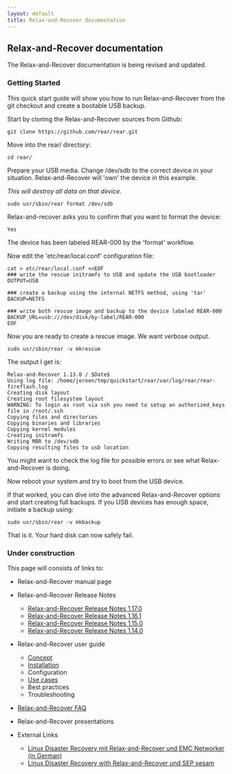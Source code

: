```yaml
---
layout: default
title: Relax-and-Recover documentation
---
```


## Relax-and-Recover documentation
The Relax-and-Recover documentation is being revised and updated.

### Getting Started

This quick start guide will show you how to run Relax-and-Recover from the git
checkout and create a bootable USB backup.

Start by cloning the Relax-and-Recover sources from Github:

    git clone https://github.com/rear/rear.git

Move into the rear/ directory:

    cd rear/

Prepare your USB media. Change /dev/sdb to the correct device in your situation.
Relax-and-Recover will 'own' the device in this example.

*This will destroy all data on that device.*

    sudo usr/sbin/rear format /dev/sdb

Relax-and-recover asks you to confirm that you want to format the device:

    Yes

The device has been labeled REAR-000 by the 'format' workflow.

Now edit the 'etc/rear/local.conf' configuration file:

    cat > etc/rear/local.conf <<EOF
    ### write the rescue initramfs to USB and update the USB bootloader
    OUTPUT=USB

    ### create a backup using the internal NETFS method, using 'tar'
    BACKUP=NETFS

    ### write both rescue image and backup to the device labeled REAR-000
    BACKUP_URL=usb:///dev/disk/by-label/REAR-000
    EOF

Now you are ready to create a rescue image. We want verbose output.

    sudo usr/sbin/rear -v mkrescue

The output I get is:

    Relax-and-Recover 1.13.0 / $Date$
    Using log file: /home/jeroen/tmp/quickstart/rear/var/log/rear/rear-fireflash.log
    Creating disk layout
    Creating root filesystem layout
    WARNING: To login as root via ssh you need to setup an authorized_keys file in /root/.ssh
    Copying files and directories
    Copying binaries and libraries
    Copying kernel modules
    Creating initramfs
    Writing MBR to /dev/sdb
    Copying resulting files to usb location

You might want to check the log file for possible errors or see what
Relax-and-Recover is doing.

Now reboot your system and try to boot from the USB device.

If that worked, you can dive into the advanced Relax-and-Recover options and
start creating full backups. If you USB devices has enough space, initiate a
backup using:

    sudo usr/sbin/rear -v mkbackup

That is it. Your hard disk can now safely fail.

### Under construction

This page will consists of links to:

 - Relax-and-Recover manual page
 - Relax-and-Recover Release Notes

   * [Relax-and-Recover Release Notes 1.17.0](http://relax-and-recover.org/documentation/release-notes-1-17)
   * [Relax-and-Recover Release Notes 1.16.1](http://relax-and-recover.org/documentation/release-notes-1-16)
   * [Relax-and-Recover Release Notes 1.15.0](http://relax-and-recover.org/documentation/release-notes-1-15)
   * [Relax-and-Recover Release Notes 1.14.0](http://relax-and-recover.org/documentation/release-notes-1-14)

 - Relax-and-Recover user guide

   * [Concept](http://relax-and-recover.org/documentation/concept)
   * [Installation](http://relax-and-recover.org/documentation/installation)
   * Configuration
   * [Use cases](http://relax-and-recover.org/documentation/usecases)
   * Best practices
   * Troubleshooting

 - <a href="/documentation/faq">Relax-and-Recover FAQ</a>
 - Relax-and-Recover presentations
 - External Links

   * [Linux Disaster Recovery mit Relax-and-Recover und EMC Networker (in German)](http://backupinferno.de/?p=358)
   * [Linux Disaster Recovery with Relax-and-Recover und SEP sesam](http://wiki.sepsoftware.com/wiki/index.php/Disaster_Recovery_for_Linux_3.0_en)

